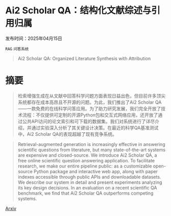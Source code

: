 # Ai2 Scholar QA：结构化文献综述与引用归属

发布时间：2025年04月15日

`RAG` `问答系统`

> Ai2 Scholar QA: Organized Literature Synthesis with Attribution

# 摘要

> 检索增强生成在从文献中回答科学问题方面表现日益出色，但目前许多顶尖系统都存在成本高昂且不开源的问题。为此，我们推出了Ai2 Scholar QA——一款免费的在线科学问答应用。为了助力研究发展，我们完全开放了技术流程：不仅提供可定制的开源Python包和交互式网络应用，还开放了通过公共API访问的论文索引和可下载的数据集。我们对系统进行了详尽介绍，并通过实验深入分析了其关键设计决策。在最近的科学QA基准测试中，Ai2 Scholar QA的表现超越了现有竞争系统。

> Retrieval-augmented generation is increasingly effective in answering scientific questions from literature, but many state-of-the-art systems are expensive and closed-source. We introduce Ai2 Scholar QA, a free online scientific question answering application. To facilitate research, we make our entire pipeline public: as a customizable open-source Python package and interactive web app, along with paper indexes accessible through public APIs and downloadable datasets. We describe our system in detail and present experiments analyzing its key design decisions. In an evaluation on a recent scientific QA benchmark, we find that Ai2 Scholar QA outperforms competing systems.

[Arxiv](https://arxiv.org/abs/2504.10861)